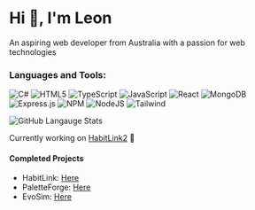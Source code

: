 <h1 align="left">Hi 👋, I'm Leon</h1>
<p align="left">An aspiring web developer from Australia with a passion for web technologies</p>

<h3 align="left">Languages and Tools:</h3>

<p align="left">
  <img src="https://img.shields.io/badge/c%23-%23239120.svg?style=for-the-badge&logo=csharp&logoColor=white" alt="C#" />
  <img src="https://img.shields.io/badge/html5-%23E34F26.svg?style=for-the-badge&logo=html5&logoColor=white" alt="HTML5" />
  <img src="https://img.shields.io/badge/typescript-%23007ACC.svg?style=for-the-badge&logo=typescript&logoColor=white" alt="TypeScript" />
  <img src="https://img.shields.io/badge/javascript-%23323330.svg?style=for-the-badge&logo=javascript&logoColor=%23F7DF1E" alt="JavaScript" />
  <img src="https://img.shields.io/badge/react-%2320232a.svg?style=for-the-badge&logo=react&logoColor=%2361DAFB" alt="React" />
  <img src="https://img.shields.io/badge/MongoDB-%234ea94b.svg?style=for-the-badge&logo=mongodb&logoColor=white" alt="MongoDB" />
  <img src="https://img.shields.io/badge/express.js-%23404d59.svg?style=for-the-badge&logo=express&logoColor=%2361DAFB" alt="Express.js" />
  <img src="https://img.shields.io/badge/NPM-%23CB3837.svg?style=for-the-badge&logo=npm&logoColor=white" alt="NPM" />
  <img src="https://img.shields.io/badge/node.js-6DA55F?style=for-the-badge&logo=node.js&logoColor=white" alt="NodeJS" />
  <img src="https://img.shields.io/badge/tailwindcss-%2338B2AC.svg?style=for-the-badge&logo=tailwind-css&logoColor=white" alt="Tailwind" />
</p>

<div align="left">
  <img src="https://github-readme-stats.vercel.app/api/top-langs/?username=leon554&theme=dark&hide_border=true&include_all_commits=false&count_private=false&layout=compact" alt="GitHub Langauge Stats" />
</div>
<p></p>
Currently working on <a href="https://github.com/leon554/HabitLink2">HabitLink2</a> 🔭


<h4>Completed Projects</h4>
<ul>
  <li>HabitLink: <a href="https://habit-link-4qow.vercel.app/">Here</a></li>
  <li>PaletteForge: <a href="https://paletteforge.netlify.app/">Here</a></li>
  <li>EvoSim: <a href="https://evo-sim.netlify.app/">Here</a></li>
</ul>
